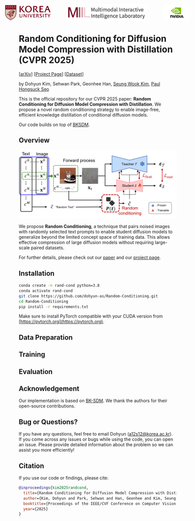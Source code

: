 <div style="display: flex; justify-content: center; align-items: center; gap: 50px;">
  <img src="assets/ku-logo.png" alt="korea" height="50">
  <img src="assets/miil.png" alt="miil" height="54">
  <img src="assets/NVIDIA-logo-white-16x9.png" alt="nvidia" height="50">
</div>

# Random Conditioning for Diffusion Model Compression with Distillation (CVPR 2025)

[[arXiv](#)] [[Project Page](https://dohyun-as.github.io/Random-Conditioning/)] [[Dataset](#)]<br>

by Dohyun Kim, Sehwan Park, Geonhee Han, [Seung Wook Kim](https://seung-kim.github.io/seungkim/), [Paul Hongsuck Seo](https://phseo.github.io/)

This is the official repository for our CVPR 2025 paper: **Random Conditioning for Diffusion Model Compression with Distillation**. We propose a novel random conditioning strategy to enable image-free, efficient knowledge distillation of conditional diffusion models.

Our code builds on top of [BKSDM](https://github.com/Nota-NetsPresso/BK-SDM).

## Overview

![Figure](assets/randcond.png)

We propose **Random Conditioning**, a technique that pairs noised images with randomly selected text prompts to enable student diffusion models to generalize beyond the limited concept space of training data. This allows effective compression of large diffusion models without requiring large-scale paired datasets.

For further details, please check out our [paper](#) and our [project page](https://dohyun-as.github.io/Random-Conditioning/).

## Installation

```bash
conda create -n rand-cond python=3.8
conda activate rand-cond
git clone https://github.com/dohyun-as/Random-Conditioning.git
cd Random-Conditioning
pip install -r requirements.txt
```

Make sure to install PyTorch compatible with your CUDA version from [https://pytorch.org](https://pytorch.org).

## Data Preparation

<!-- You can prepare the data following the guidance from the BK-SDM repo, as our code builds on top of [BKSDM](https://github.com/Nota-NetsPresso/BK-SDM). -->

## Training

<!-- Run the training script with the desired configuration:

```bash
python train.py --config configs/randcond.yaml
```

The configuration file allows you to toggle options like random conditioning, use of additional texts, and model size. -->

## Evaluation

<!-- Evaluate a trained model with:

```bash
python eval.py --config configs/eval.yaml --checkpoint [path_to_checkpoint]
```

Evaluation will report FID, IS, and CLIP scores on standard benchmarks (e.g., DiffusionDB). -->

## Acknowledgement

Our implementation is based on [BK-SDM](https://github.com/Nota-NetsPresso/BK-SDM). We thank the authors for their open-source contributions.

## Bug or Questions?
If you have any questions, feel free to email Dohyun (a12s12@korea.ac.kr). If you come across any issues or bugs while using the code, you can open an issue. Please provide detailed information about the problem so we can assist you more efficiently!

## Citation

If you use our code or findings, please cite:

```bibtex
@inproceedings{kim2025randcond,
  title={Random Conditioning for Diffusion Model Compression with Distillation},
  author={Kim, Dohyun and Park, Sehwan and Han, Geonhee and Kim, Seung Wook and Seo, Paul Hongsuck},
  booktitle={Proceedings of the IEEE/CVF Conference on Computer Vision and Pattern Recognition (CVPR)},
  year={2025}
}
```
